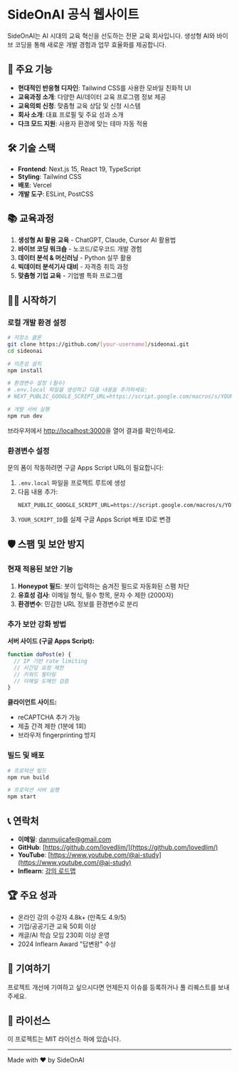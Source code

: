 # SideOnAI 공식 웹사이트

SideOnAI는 AI 시대의 교육 혁신을 선도하는 전문 교육 회사입니다. 생성형 AI와 바이브 코딩을 통해 새로운 개발 경험과 업무 효율화를 제공합니다.

## 🚀 주요 기능

- **현대적인 반응형 디자인**: Tailwind CSS를 사용한 모바일 친화적 UI
- **교육과정 소개**: 다양한 AI/데이터 교육 프로그램 정보 제공
- **교육의뢰 신청**: 맞춤형 교육 상담 및 신청 시스템
- **회사 소개**: 대표 프로필 및 주요 성과 소개
- **다크 모드 지원**: 사용자 환경에 맞는 테마 자동 적용

## 🛠 기술 스택

- **Frontend**: Next.js 15, React 19, TypeScript
- **Styling**: Tailwind CSS
- **배포**: Vercel
- **개발 도구**: ESLint, PostCSS

## 📚 교육과정

1. **생성형 AI 활용 교육** - ChatGPT, Claude, Cursor AI 활용법
2. **바이브 코딩 워크숍** - 노코드/로우코드 개발 경험
3. **데이터 분석 & 머신러닝** - Python 실무 활용
4. **빅데이터 분석기사 대비** - 자격증 취득 과정
5. **맞춤형 기업 교육** - 기업별 특화 프로그램

## 🏃‍♂️ 시작하기

### 로컬 개발 환경 설정

```bash
# 저장소 클론
git clone https://github.com/[your-username]/sideonai.git
cd sideonai

# 의존성 설치
npm install

# 환경변수 설정 (필수)
# .env.local 파일을 생성하고 다음 내용을 추가하세요:
# NEXT_PUBLIC_GOOGLE_SCRIPT_URL=https://script.google.com/macros/s/YOUR_SCRIPT_ID/exec

# 개발 서버 실행
npm run dev
```

브라우저에서 [http://localhost:3000](http://localhost:3000)을 열어 결과를 확인하세요.

### 환경변수 설정

문의 폼이 작동하려면 구글 Apps Script URL이 필요합니다:

1. `.env.local` 파일을 프로젝트 루트에 생성
2. 다음 내용 추가:
   ```
   NEXT_PUBLIC_GOOGLE_SCRIPT_URL=https://script.google.com/macros/s/YOUR_SCRIPT_ID/exec
   ```
3. `YOUR_SCRIPT_ID`를 실제 구글 Apps Script 배포 ID로 변경

## 🛡️ 스팸 및 보안 방지

### 현재 적용된 보안 기능

1. **Honeypot 필드**: 봇이 입력하는 숨겨진 필드로 자동화된 스팸 차단
2. **유효성 검사**: 이메일 형식, 필수 항목, 문자 수 제한 (2000자)
3. **환경변수**: 민감한 URL 정보를 환경변수로 분리

### 추가 보안 강화 방법

**서버 사이드 (구글 Apps Script):**
```javascript
function doPost(e) {
  // IP 기반 rate limiting
  // 시간당 요청 제한
  // 키워드 필터링
  // 이메일 도메인 검증
}
```

**클라이언트 사이드:**
- reCAPTCHA 추가 가능
- 제출 간격 제한 (1분에 1회)
- 브라우저 fingerprinting 방지

### 빌드 및 배포

```bash
# 프로덕션 빌드
npm run build

# 프로덕션 서버 실행
npm start
```

## 📞 연락처

- **이메일**: danmujicafe@gmail.com
- **GitHub**: [https://github.com/lovedlim/](https://github.com/lovedlim/)
- **YouTube**: [https://www.youtube.com/@ai-study](https://www.youtube.com/@ai-study)
- **Inflearn**: [강의 로드맵](https://www.inflearn.com/users/26238/@roadmap)

## 🏆 주요 성과

- 온라인 강의 수강자 4.8k+ (만족도 4.9/5)
- 기업/공공기관 교육 50회 이상
- 캐글/AI 학습 모임 230회 이상 운영
- 2024 Inflearn Award "답변왕" 수상

## 🌟 기여하기

프로젝트 개선에 기여하고 싶으시다면 언제든지 이슈를 등록하거나 풀 리퀘스트를 보내주세요.

## 📄 라이선스

이 프로젝트는 MIT 라이선스 하에 있습니다.

---

Made with ❤️ by SideOnAI
